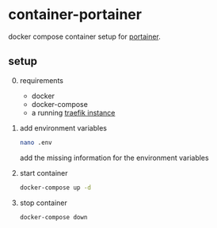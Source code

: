 # container-portainer

docker compose container setup for [portainer](https://www.portainer.io/).

## setup

0. requirements

   - docker
   - docker-compose
   - a running [traefik instance](https://github.com/jonas-merkle/container-traefik)

1. add environment variables

    ```bash
    nano .env
    ```

    add the missing information for the environment variables

2. start container

    ```bash
    docker-compose up -d
    ````

3. stop container

    ```bash
    docker-compose down
    ```

